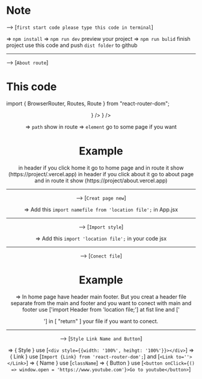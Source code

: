 # Note

--> [` first start code please type this code in terminal `]

=>  ` npm install `
=>  ` npm run dev ` preview your project
=>  ` npm run bulid `   finish project use this code and push ` dist folder ` to github 

---------------------------------------------------------------------------------------------

--> [` About route `]

# This code

import { BrowserRouter, Routes, Route } from "react-router-dom";


<BrowserRouter>
 <Header />
 <Routes>
   <Route>
     <Route path="/" element={<Home />} />
     <Route path="/about" element={<About />} />
   </Route>
 </Routes>
</BrowserRouter>

=>  ` path ` show in route
=>  ` element ` go to some page if you want 
# Example

<Home /> in header if you click home it go to home page and in route it show (https://project/.vercel.app)
<About /> in header if you click about it go to about page and in route it show (https://project/about.vercel.app)

---------------------------------------------------------------------------------------------

--> [` Creat page new `]

=>  Add this ` import namefile from 'location file'; ` in App.jsx

---------------------------------------------------------------------------------------------

--> [` Import style `]

=>  Add this ` import 'location file'; ` in your code jsx

---------------------------------------------------------------------------------------------

--> [` Conect file `]

# Example

=>  In home page have header main footer. But you creat a header file separate from the main and footer and you want to conect with main and footer use ['import Header from 'location file;'] at fist line and [' <Header /> '] in [ "return" ] your file if you want to conect.

---------------------------------------------------------------------------------------------

--> [` Style Link Name and Button `]

=>  { Style } use [` <div style={{width: '100%', heihgt: '100%'}}></div> `]
=>  { Link } use [` Import {Link} from 'react-router-dom'; `] and [` <Link to=''></Link> `]
=>  { Name } use [` className `]
=>  { Button } use [` <button onClick={() => window.open = 'https://www.youtube.com'}>Go to youtube</button> `]